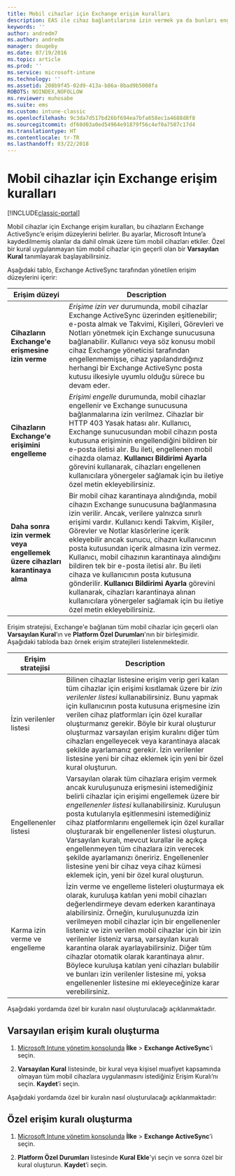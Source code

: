 ```yaml
---
title: Mobil cihazlar için Exchange erişim kuralları
description: EAS ile cihaz bağlantılarına izin vermek ya da bunları engellemek için Exchange ActiveSync erişim kuralları
keywords: ''
author: andredm7
ms.author: andredm
manager: dougeby
ms.date: 07/19/2016
ms.topic: article
ms.prod: ''
ms.service: microsoft-intune
ms.technology: ''
ms.assetid: 208b9f45-02d9-413a-b86a-8bad9b5008fa
ROBOTS: NOINDEX,NOFOLLOW
ms.reviewer: muhosabe
ms.suite: ems
ms.custom: intune-classic
ms.openlocfilehash: 9c3da7d517bd26bf694ea7bfa658ec1a4688d8f8
ms.sourcegitcommit: df60d03a0ed54964e91879f56c4ef0a7507c17d4
ms.translationtype: HT
ms.contentlocale: tr-TR
ms.lasthandoff: 03/22/2018
---
```

# <a name="exchange-access-rules-for-mobile-devices"></a>Mobil cihazlar için Exchange erişim kuralları

[!INCLUDE[classic-portal](../includes/classic-portal.md)]

Mobil cihazlar için Exchange erişim kuralları, bu cihazların Exchange ActiveSync’e erişim düzeylerini belirler. Bu ayarlar, Microsoft Intune’a kaydedilmemiş olanlar da dahil olmak üzere tüm mobil cihazları etkiler. Özel bir kural uygulanmayan tüm mobil cihazlar için geçerli olan bir **Varsayılan Kural** tanımlayarak başlayabilirsiniz.

Aşağıdaki tablo, Exchange ActiveSync tarafından yönetilen erişim düzeylerini içerir:

|Erişim düzeyi|Description|
|----------------|---------------|
|**Cihazların Exchange'e erişmesine izin verme**|*Erişime izin ver* durumunda, mobil cihazlar Exchange ActiveSync üzerinden eşitlenebilir; e-posta almak ve Takvimi, Kişileri, Görevleri ve Notları yönetmek için Exchange sunucusuna bağlanabilir. Kullanıcı veya söz konusu mobil cihaz Exchange yöneticisi tarafından engellenmemişse, cihaz yapılandırdığınız herhangi bir Exchange ActiveSync posta kutusu ilkesiyle uyumlu olduğu sürece bu devam eder.|
|**Cihazların Exchange'e erişimini engelleme**|*Erişimi engelle* durumunda, mobil cihazlar engellenir ve Exchange sunucusuna bağlanmalarına izin verilmez. Cihazlar bir HTTP 403 Yasak hatası alır. Kullanıcı, Exchange sunucusundan mobil cihazın posta kutusuna erişiminin engellendiğini bildiren bir e-posta iletisi alır. Bu ileti, engellenen mobil cihazda olamaz. **Kullanıcı Bildirimi Ayarla** görevini kullanarak, cihazları engellenen kullanıcılara yönergeler sağlamak için bu iletiye özel metin ekleyebilirsiniz. |
|**Daha sonra izin vermek veya engellemek üzere cihazları karantinaya alma**|Bir mobil cihaz karantinaya alındığında, mobil cihazın Exchange sunucusuna bağlanmasına izin verilir. Ancak, verilere yalnızca sınırlı erişimi vardır. Kullanıcı kendi Takvim, Kişiler, Görevler ve Notlar klasörlerine içerik ekleyebilir ancak sunucu, cihazın kullanıcının posta kutusundan içerik almasına izin vermez. Kullanıcı, mobil cihazının karantinaya alındığını bildiren tek bir e-posta iletisi alır. Bu ileti cihaza ve kullanıcının posta kutusuna gönderilir. **Kullanıcı Bildirimi Ayarla** görevini kullanarak, cihazları karantinaya alınan kullanıcılara yönergeler sağlamak için bu iletiye özel metin ekleyebilirsiniz.|

Erişim stratejisi, Exchange'e bağlanan tüm mobil cihazlar için geçerli olan **Varsayılan Kural**’ın ve **Platform Özel Durumları**'nın bir birleşimidir. Aşağıdaki tabloda bazı örnek erişim stratejileri listelenmektedir.

|Erişim stratejisi|Description|
|-------------------|---------------|
|İzin verilenler listesi|Bilinen cihazlar listesine erişim verip geri kalan tüm cihazlar için erişimi kısıtlamak üzere bir *izin verilenler listesi* kullanabilirsiniz. Bunu yapmak için kullanıcının posta kutusuna erişmesine izin verilen cihaz platformları için özel kurallar oluşturmanız gerekir. Böyle bir kural oluşturur oluşturmaz varsayılan erişim kuralını diğer tüm cihazları engelleyecek veya karantinaya alacak şekilde ayarlamanız gerekir. İzin verilenler listesine yeni bir cihaz eklemek için yeni bir özel kural oluşturun.|
|Engellenenler listesi|Varsayılan olarak tüm cihazlara erişim vermek ancak kuruluşunuza erişmesini istemediğiniz belirli cihazlar için erişimi engellemek üzere bir *engellenenler listesi* kullanabilirsiniz. Kuruluşun posta kutularıyla eşitlenmesini istemediğiniz cihaz platformlarını engellemek için özel kurallar oluşturarak bir engellenenler listesi oluşturun. Varsayılan kuralı, mevcut kurallar ile açıkça engellenmeyen tüm cihazlara izin verecek şekilde ayarlamanızı öneririz. Engellenenler listesine yeni bir cihaz veya cihaz kümesi eklemek için, yeni bir özel kural oluşturun.|
|Karma izin verme ve engelleme|İzin verme ve engelleme listeleri oluşturmaya ek olarak, kuruluşa katılan yeni mobil cihazları değerlendirmeye devam ederken karantinaya alabilirsiniz. Örneğin, kuruluşunuzda izin verilmeyen mobil cihazlar için bir engellenenler listeniz ve izin verilen mobil cihazlar için bir izin verilenler listeniz varsa, varsayılan kuralı karantina olarak ayarlayabilirsiniz. Diğer tüm cihazlar otomatik olarak karantinaya alınır. Böylece kuruluşa katılan yeni cihazları bulabilir ve bunları izin verilenler listesine mi, yoksa engellenenler listesine mi ekleyeceğinize karar verebilirsiniz.|
Aşağıdaki yordamda özel bir kuralın nasıl oluşturulacağı açıklanmaktadır.

## <a name="create-a-default-access-rule"></a>Varsayılan erişim kuralı oluşturma

1.  [Microsoft Intune yönetim konsolunda](https://manage.microsoft.com) **İlke** &gt; **Exchange ActiveSync**’i seçin.

2.  **Varsayılan Kural** listesinde, bir kural veya kişisel muafiyet kapsamında olmayan tüm mobil cihazlara uygulanmasını istediğiniz Erişim Kuralı’nı seçin. **Kaydet**’i seçin.

Aşağıdaki yordamda özel bir kuralın nasıl oluşturulacağı açıklanmaktadır:

## <a name="create-a-custom-access-rule"></a>Özel erişim kuralı oluşturma

1. [Microsoft Intune yönetim konsolunda](https://manage.microsoft.com) **İlke** &gt; **Exchange ActiveSync**’i seçin.

2.  **Platform Özel Durumları** listesinde **Kural Ekle**'yi seçin ve sonra özel bir kural oluşturun. **Kaydet**’i seçin.
